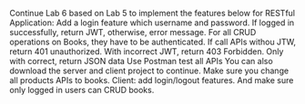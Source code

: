 Continue Lab 6 based on Lab 5 to implement the features below for RESTful Application:
Add a login feature which username and password. If logged in successfully, return JWT, otherwise, error message.
For all CRUD operations on Books, they have to be authenticated. If call APIs withou JTW, return 401 unauthorized. With incorrect JWT, return 403 Forbidden. Only with correct, return JSON data
Use Postman test all APIs
You can also download the server and client project to continue. Make sure you change all products APIs to books.
Client: add login/logout features. And make sure only logged in users can CRUD books.